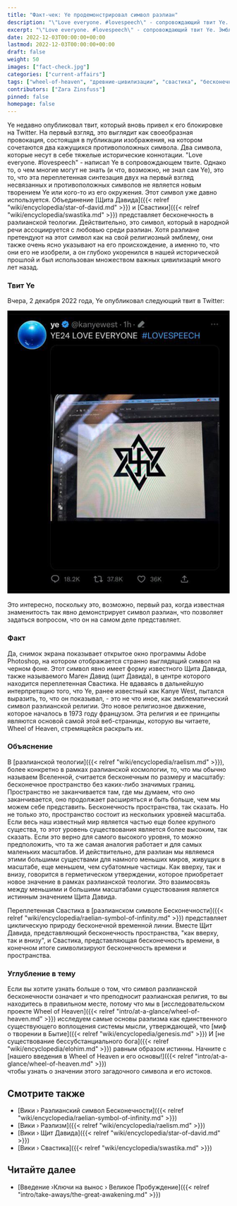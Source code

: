 ```yaml
---
title: "Факт-чек: Ye продемонстрировал символ раэлиан"
description: "\"Love everyone. #lovespeech\" - сопровождающий твит Ye. Эмблематический символ, объединяющий Щит Давида и Свастику, представляет бесконечность в раэлианской теологии. Действительно, это символ, который в народной речи ассоциируется с любовью среди раэлиан. Факт-чек: Ye продемонстрировал символ раэлиан. Эмблематический символ, объединяющий Щит Давида и Свастику, представляет бесконечность в раэлианской теологии."
excerpt: "\"Love everyone. #lovespeech\" - сопровождающий твит Ye. Эмблематический символ, объединяющий Щит Давида и Свастику, представляет бесконечность в раэлианской теологии. Действительно, это символ, который в народной речи ассоциируется с любовью среди раэлиан. Факт-чек: Ye продемонстрировал символ раэлиан. Эмблематический символ, объединяющий Щит Давида и Свастику, представляет бесконечность в раэлианской теологии."
date: 2022-12-03T00:00:00+00:00
lastmod: 2022-12-03T00:00:00+00:00
draft: false
weight: 50
images: ["fact-check.jpg"]
categories: ["current-affairs"]
tags: ["wheel-of-heaven", "древние-цивилизации", "свастика", "бесконечность", "раэлизм"]
contributors: ["Zara Zinsfuss"]
pinned: false
homepage: false
---
```


Ye недавно опубликовал твит, который вновь привел к его блокировке на Twitter. На первый взгляд, это выглядит как своеобразная провокация, состоящая в публикации изображения, на котором сочетаются два кажущихся противоположных символа. Два символа, которые несут в себе тяжелые исторические коннотации. "Love everyone. #lovespeech" - написал Ye в сопровождающем твите. Однако то, о чем многие могут не знать (и что, возможно, не знал сам Ye), это то, что эта переплетенная синтезация двух на первый взгляд несвязанных и противоположных символов не является новым творением Ye или кого-то из его окружения. Этот символ уже давно используется. Объединение [Щита Давида]({{< relref "wiki/encyclopedia/star-of-david.md" >}}) и [Свастики]({{< relref "wiki/encyclopedia/swastika.md" >}}) представляет бесконечность в раэлианской теологии. Действительно, это символ, который в народной речи ассоциируется с любовью среди раэлиан. Хотя раэлиане претендуют на этот символ как на свой религиозный эмблему, они также очень ясно указывают на его происхождение, а именно то, что они его не изобрели, а он глубоко укоренился в нашей исторической прошлой и был использован множеством важных цивилизаций много лет назад.

### Твит Ye

Вчера, 2 декабря 2022 года, Ye опубликовал следующий твит в Twitter:

![Изображение](images/ye-tweet-raelian-symbol.jpg "ye-tweet-raelian-symbol.jpg")

Это интересно, поскольку это, возможно, первый раз, когда известная знаменитость так явно демонстрирует символ раэлиан, что позволяет задаться вопросом, что он на самом деле представляет.

### Факт

Да, снимок экрана показывает открытое окно программы Adobe Photoshop, на котором отображается странно выглядящий символ на черном фоне. Этот символ явно имеет форму известного Щита Давида, также называемого Маген Давид (щит Давида), в центре которого находится переплетенная Свастика. Не вдаваясь в дальнейшую интерпретацию того, что Ye, ранее известный как Kanye West, пытался выразить, то, что он показывал, - это не что иное, как эмблематический символ раэлианской религии. Это новое религиозное движение, которое началось в 1973 году французом. Эта религия и ее принципы являются основой самой этой веб-страницы, которую вы читаете, Wheel of Heaven, стремящейся раскрыть их.

### Объяснение

В [раэлианской теологии]({{< relref "wiki/encyclopedia/raelism.md" >}}), более конкретно в рамках раэлианской космологии, то, что мы обычно называем Вселенной, считается бесконечным по размеру и масштабу: бесконечное пространство без каких-либо значимых границ. Пространство не заканчивается там, где мы думаем, что оно заканчивается, оно продолжает расширяться и быть больше, чем мы можем себе представить. Бесконечность пространства, так сказать. Но не только это, пространство состоит из нескольких уровней масштаба. Если весь наш известный мир является частью еще более крупного существа, то этот уровень существования является более высоким, так сказать. Если это верно для самого высокого уровня, то можно предположить, что та же самая аналогия работает и для самых маленьких масштабов. И действительно, для раэлиан мы являемся этими большими существами для намного меньших миров, живущих в масштабе, еще меньшем, чем субатомные частицы. Как вверху, так и внизу, говорится в герметическом утверждении, которое приобретает новое значение в рамках раэлианской теологии. Это взаимосвязь между меньшими и большими масштабами существования является истинным значением Щита Давида.

Переплетенная Свастика в [раэлианском символе Бесконечности]({{< relref "wiki/encyclopedia/raelian-symbol-of-infinity.md" >}}) представляет циклическую природу бесконечной временной линии. Вместе Щит Давида, представляющий бесконечность пространства, "как вверху, так и внизу", и Свастика, представляющая бесконечность времени, в конечном итоге символизируют бесконечность времени и пространства.

### Углубление в тему

Если вы хотите узнать больше о том, что символ раэлианской бесконечности означает и что преподносит раэлианская религия, то вы находитесь в правильном месте, потому что мы в [исследовательском проекте Wheel of Heaven]({{< relref "intro/at-a-glance/wheel-of-heaven.md" >}}) исследуем самые основы раэлизма как единственного существующего воплощения системы мысли, утверждающей, что [миф о творении в Бытие]({{< relref "wiki/encyclopedia/genesis.md" >}}) И [не существование бессубстанциального бога]({{< relref "wiki/encyclopedia/elohim.md" >}}) равным образом истинны. Начните с [нашего введения в Wheel of Heaven и его основы!]({{< relref "intro/at-a-glance/wheel-of-heaven.md" >}})</br> чтобы узнать о значении этого загадочного символа и его истоков.

## Смотрите также

- [Вики › Раэлианский символ Бесконечности]({{< relref "wiki/encyclopedia/raelian-symbol-of-infinity.md" >}})
- [Вики › Раэлизм]({{< relref "wiki/encyclopedia/raelism.md" >}})
- [Вики › Щит Давида]({{< relref "wiki/encyclopedia/star-of-david.md" >}})
- [Вики › Свастика]({{< relref "wiki/encyclopedia/swastika.md" >}})

## Читайте далее

- [Введение ›Ключи на вынос › Великое Пробуждение]({{< relref "intro/take-aways/the-great-awakening.md" >}})

